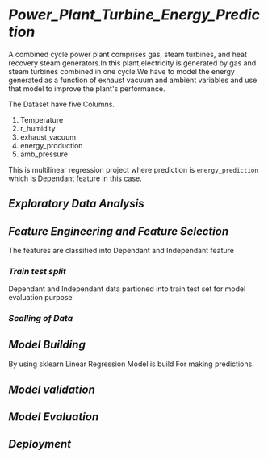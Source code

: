 # ***Power_Plant_Turbine_Energy_Prediction***

A combined cycle power plant comprises gas, steam turbines, and heat recovery steam generators.In this plant,electricity is generated by gas and steam turbines combined in one cycle.We have to model the energy generated as a function of exhaust vacuum and ambient variables and use that model to improve the plant's performance.

The Dataset have five Columns.

1. Temperature
2. r_humidity
3. exhaust_vacuum
4. energy_production
5. amb_pressure

This is multilinear regression project where prediction is `energy_prediction` which is Dependant feature in this case.

## ***Exploratory Data Analysis***


## ***Feature Engineering and Feature Selection***

The features are classified into Dependant and Independant feature

### ***Train test split***

Dependant and Independant data partioned into train test set for model evaluation purpose

### ***Scalling of Data***


## ***Model Building***

By using sklearn Linear Regression Model is build For making predictions.

## ***Model validation***


## ***Model Evaluation***


## ***Deployment***